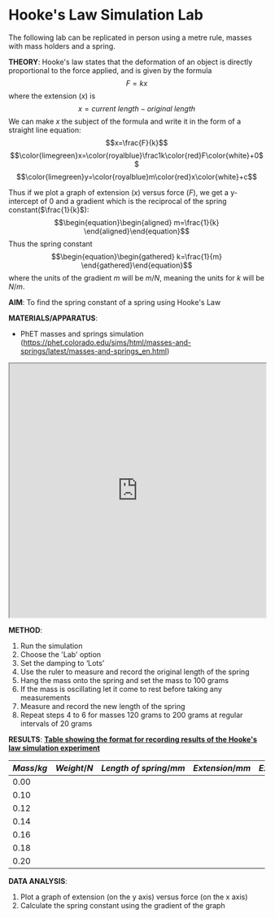 # Hooke's Law Simulation Lab
The following lab can be replicated in person using a metre rule, masses with mass holders and a spring.

**THEORY**:
Hooke's law states that the deformation of an object is directly proportional to the force applied, and is given by the formula
$$F=kx$$
where the extension ($x$) is
$$x=current\ length-original\ length$$
We can make $x$ the subject of the formula and write it in the form of a straight line equation:
$$x=\frac{F}{k}$$
$$\color{limegreen}x=\color{royalblue}\frac1k\color{red}F\color{white}+0$$
$$\color{limegreen}y=\color{royalblue}m\color{red}x\color{white}+c$$

Thus if we plot a graph of extension ($x$) versus force ($F$), we get a y-intercept of $0$ and a gradient which is the reciprocal of the spring constant($\frac{1}{k}$):
$$\begin{equation}\begin{aligned}
m=\frac{1}{k}
\end{aligned}\end{equation}$$
Thus the spring constant
$$\begin{equation}\begin{gathered}
k=\frac{1}{m}
\end{gathered}\end{equation}$$
where the units of the gradient $m$ will be $m/N$, meaning the units for $k$ will be $N/m$.

**AIM**: To find the spring constant of a spring using Hooke's Law

**MATERIALS/APPARATUS**:
- PhET masses and springs simulation (https://phet.colorado.edu/sims/html/masses-and-springs/latest/masses-and-springs_en.html)

<iframe src="https://phet.colorado.edu/sims/html/masses-and-springs/latest/masses-and-springs_en.html" width=100% height=500px ></iframe>

**METHOD**:
1. Run the simulation
2. Choose the 'Lab' option
3. Set the damping to ‘Lots’
4. Use the ruler to measure and record the original length of the spring
5. Hang the mass onto the spring and set the mass to 100 grams
6. If the mass is oscillating let it come to rest before taking any measurements
7. Measure and record the new length of the spring
8. Repeat steps 4 to 6 for masses 120 grams to 200 grams at regular intervals of 20 grams

**RESULTS**:
<u><b>Table showing the format for recording results of the Hooke's law simulation experiment</b></u>

| $Mass/kg$ | $Weight/N$ | $Length\ of\ spring/mm$ | $Extension/mm$ |$Extension/m$     | 
| --------- | ---------- | ----------------------- | ------------- | --- |
| 0.00      |            |                         |               |     |
| 0.10      |            |                         |               |     |
| 0.12      |            |                         |               |     |
| 0.14      |            |                         |               |     |
| 0.16      |            |                         |               |     |
| 0.18      |            |                         |               |     |
| 0.20      |            |                         |               |     |

**DATA ANALYSIS**:
1. Plot a graph of extension (on the y axis) versus force (on the x axis)
2. Calculate the spring constant using the gradient of the graph
